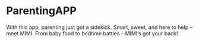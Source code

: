 # ParentingAPP
With this app, parenting just got a sidekick. Smart, sweet, and here to help – meet MIMI. From baby food to bedtime battles – MIMI’s got your back!
